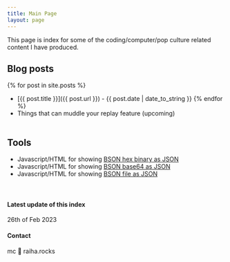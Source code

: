 ```yaml
---
title: Main Page
layout: page
---
```


This page is index for some of the coding/computer/pop culture related content I have produced.

## Blog posts
{% for post in site.posts %}
- [{{ post.title }}]({{ post.url }}) - {{ post.date | date_to_string }}
{% endfor %}
- Things that can muddle your replay feature (upcoming)
&nbsp;  
&nbsp;

## Tools
- Javascript/HTML for showing [BSON hex binary as JSON](http://mcraiha.github.io/tools/BSONhexToJSON/bsonhextojson.html)  
- Javascript/HTML for showing [BSON base64 as JSON](http://mcraiha.github.io/tools/BSONhexToJSON/bsonbase64tojson.html)  
- Javascript/HTML for showing [BSON file as JSON](http://mcraiha.github.io/tools/BSONhexToJSON/bsonfiletojson.html)  
&nbsp;  
&nbsp;

#### Latest update of this index
26th of Feb 2023

#### Contact
mc 📧 raiha.rocks